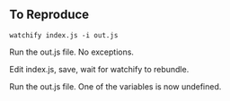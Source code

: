 ## To Reproduce

`watchify index.js -i out.js`

Run the out.js file. No exceptions.

Edit index.js, save, wait for watchify to rebundle.

Run the out.js file. One of the variables is now undefined.

